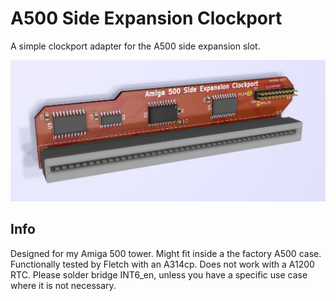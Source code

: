 # A500 Side Expansion Clockport
A simple clockport adapter for the A500 side expansion slot.

![pic](pic.png)

## Info
Designed for my Amiga 500 tower. Might fit inside a the factory A500 case. Functionally tested by Fletch with an A314cp. Does not work with a A1200 RTC. Please solder bridge INT6_en, unless you have a specific use case where it is not necessary.
